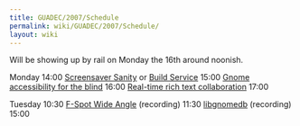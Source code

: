 ```yaml
---
title: GUADEC/2007/Schedule
permalink: wiki/GUADEC/2007/Schedule/
layout: wiki
---
```


Will be showing up by rail on Monday the 16th around noonish.

Monday 14:00 [Screensaver Sanity](http://guadec.org/node/576) or [Build
Service](http://www.guadec.org/node/774) 15:00 [Gnome accessibility for
the blind](http://guadec.org/node/641) 16:00 [Real-time rich text
collaboration](http://guadec.org/node/620) 17:00

Tuesday 10:30 [F-Spot Wide Angle](http://guadec.org/node/621)
(recording) 11:30 [libgnomedb](http://guadec.org/node/550) (recording)
15:00
